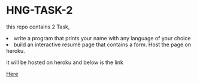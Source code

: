 # HNG-TASK-2
this repo contains 2 Task, 
<li>write a program that prints your name with any language of your choice </li>
<li>build an interactive resumè page that contains a form. Host the page on heroku.</li>

it will be hosted on heroku and below is the link

<a href="https://calm-earth-53188.herokuapp.com/">Here</a>
